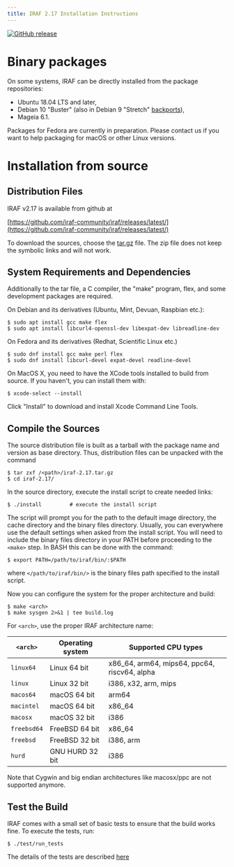 ```yaml
---
title: IRAF 2.17 Installation Instructions
---
```


[![GitHub release](https://img.shields.io/github/release/iraf-community/iraf.svg)](https://github.com/iraf-community/iraf/releases/latest)

# Binary packages

On some systems, IRAF can be directly installed from the package
repositories:

 * Ubuntu 18.04 LTS and later,
 * Debian 10 "Buster" (also in Debian 9 "Stretch" [backports](https://backports.debian.org/)),
 * Mageia 6.1.

Packages for Fedora are currently in preparation. Please contact us if
you want to help packaging for macOS or other Linux versions.

# Installation from source

## Distribution Files

IRAF v2.17 is available from github at

[https://github.com/iraf-community/iraf/releases/latest/](https://github.com/iraf-community/iraf/releases/latest/)

To download the sources, choose the
[tar.gz](https://github.com/iraf-community/iraf/archive/refs/tags/v2.17.tar.gz)
file. The zip file does not keep the symbolic links and will not work.


## System Requirements and Dependencies

Additionally to the tar file, a C compiler, the "make" program, flex, and some development packages are required.

On Debian and its derivatives (Ubuntu, Mint, Devuan, Raspbian etc.):

    $ sudo apt install gcc make flex
    $ sudo apt install libcurl4-openssl-dev libexpat-dev libreadline-dev

On Fedora and its derivatives (Redhat, Scientific Linux etc.)

    $ sudo dnf install gcc make perl flex
    $ sudo dnf install libcurl-devel expat-devel readline-devel

On MacOS X, you need to have the XCode tools installed to build from
source. If you haven't, you can install them with:

    $ xcode-select --install

Click "Install" to download and install Xcode Command Line Tools.


## Compile the Sources

The source distribution file is built as a tarball with the package
name and version as base directory. Thus, distribution files can be
unpacked with the command

    $ tar zxf /<path>/iraf-2.17.tar.gz
    $ cd iraf-2.17/

In the source directory, execute the install script to create needed
links:

    $ ./install 		# execute the install script

The script will prompt you for the path to the default image
directory, the cache directory and the binary files directory.
Usually, you can everywhere use the default settings when asked from
the install script. You will need to include the binary files
directory in your PATH before proceeding to the `<make>` step.
In BASH this can be done with the command:

    $ export PATH=/path/to/iraf/bin/:$PATH

where `</path/to/iraf/bin/>` is the binary files path specified to
the install script.

Now you can configure the system for the proper architecture and build:

    $ make <arch>
    $ make sysgen 2>&1 | tee build.log

For `<arch>`, use the proper IRAF architecture name:

`<arch>`   | Operating system | Supported CPU types
-----------|------------------|---------------------------------------
`linux64`  | Linux 64 bit     | x86_64, arm64, mips64, ppc64, riscv64, alpha
`linux`    | Linux 32 bit     | i386, x32, arm, mips
`macos64`  | macOS 64 bit     | arm64
`macintel` | macOS 64 bit     | x86_64
`macosx`   | macOS 32 bit     | i386
`freebsd64`| FreeBSD 64 bit   | x86_64
`freebsd`  | FreeBSD 32 bit   | i386, arm
`hurd`     | GNU HURD 32 bit  | i386

Note that Cygwin and big endian architectures like macosx/ppc are not
supported anymore.


## Test the Build

IRAF comes with a small set of basic tests to ensure that the build
works fine.  To execute the tests, run:

    $ ./test/run_tests

The details of the tests are described [here](https://github.com/iraf-community/iraf/blob/main/test/README.md)

